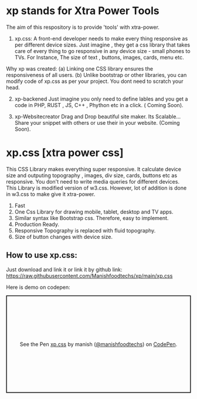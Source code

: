 # xp stands for Xtra Power Tools
The aim of this respository is to provide 'tools' with xtra-power. 
1. xp.css:
A front-end developer needs to make every thing responsive as per different device sizes. Just imagine , they get a css library that takes care of every thing to go responsive in any device size - small phones to TVs. For Instance,
The size of text , buttons, images, cards, menu etc.

Why xp was created:
(a) Linking one CSS library ensures the responsiveness of all users. 
(b) Unlike bootstrap or other libraries, you can modify code of xp.css as per your project. You dont need to scratch your head.

2. xp-backened
Just imagine you only need to define lables and you get a code in PHP, RUST , JS, C++ , Phython etc in a click. ( Coming Soon).

3. xp-Websitecreator
Drag and Drop beautiful site maker. Its Scalable... Share your snippet with others or use their in your website. (Coming Soon).


# xp.css [xtra power css]
This CSS Library makes everything super responsive. It calculate device size and outputing topography , images, div size, cards, buttons etc as responsive. You don't need to write media queries for different devices. This Library is modified version of w3.css. However, lot of addition is done in w3.css to make give it xtra-power.

1. Fast 
2. One Css Library for drawing mobile, tablet, desktop and TV apps.
3. Similar syntax like Bootstrap css. Therefore, easy to implement.
4. Production Ready.
5. Responsive Topography is replaced with fluid topography.
6. Size of button changes with device size. 

## How to use xp.css:
Just download and link it or 
link it by github link: https://raw.githubusercontent.com/Manishfoodtechs/xp/main/xp.css

Here is demo on codepen:
<p class="codepen" data-height="265" data-theme-id="light" data-default-tab="html,result" data-user="manishfoodtechs" data-slug-hash="JjKexar" style="height: 265px; box-sizing: border-box; display: flex; align-items: center; justify-content: center; border: 2px solid; margin: 1em 0; padding: 1em;" data-pen-title="xp.css">
  <span>See the Pen <a href="https://codepen.io/manishfoodtechs/pen/JjKexar">
  xp.css</a> by manish (<a href="https://codepen.io/manishfoodtechs">@manishfoodtechs</a>)
  on <a href="https://codepen.io">CodePen</a>.</span>
</p>
<script async src="https://static.codepen.io/assets/embed/ei.js"></script>

